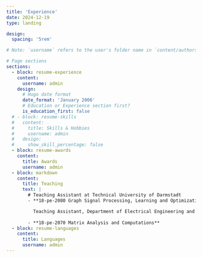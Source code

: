 ```yaml
---
title: 'Experience'
date: 2024-12-19
type: landing

design:
  spacing: '5rem'

# Note: `username` refers to the user's folder name in `content/authors/`

# Page sections
sections:
  - block: resume-experience
    content:
      username: admin
    design:
      # Hugo date format
      date_format: 'January 2006'
      # Education or Experience section first?
      is_education_first: false
  # - block: resume-skills
  #   content:
  #     title: Skills & Hobbies
  #     username: admin
  #   design:
  #     show_skill_percentage: false
  - block: resume-awards
    content:
      title: Awards
      username: admin
  - block: markdown
    content:
      title: Teaching
      text: |
        # Teaching Assistant at Technical University of Darmstadt
        - **18-pe-2080 Graph Signal Processing, Learning and Optimization**

          Teaching Assistant, Department of Electrical Engineering and Information Technology, Winter Semester 2020/21 -- Winter Semester 2024/25
          
        - **18-pe-2070 Matrix Analysis and Computations**
  - block: resume-languages
    content:
      title: Languages
      username: admin
---
```

